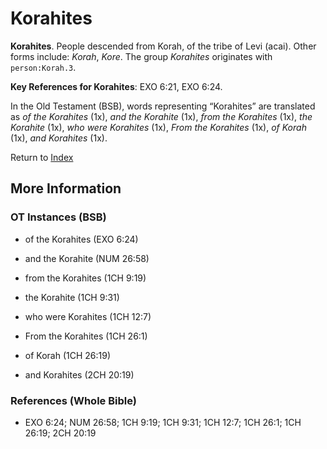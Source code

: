 # Korahites
**Korahites**. 
People descended from Korah, of the tribe of Levi (acai). 
Other forms include: 
*Korah*, *Kore*. 
The group _Korahites_ originates with `person:Korah.3`. 


**Key References for Korahites**: 
EXO 6:21, EXO 6:24. 


In the Old Testament (BSB), words representing “Korahites” are translated as 
*of the Korahites* (1x), *and the Korahite* (1x), *from the Korahites* (1x), *the Korahite* (1x), *who were Korahites* (1x), *From the Korahites* (1x), *of Korah* (1x), *and Korahites* (1x). 




Return to [Index](00-Index.md)

## More Information

### OT Instances (BSB)

* of the Korahites (EXO 6:24)

* and the Korahite (NUM 26:58)

* from the Korahites (1CH 9:19)

* the Korahite (1CH 9:31)

* who were Korahites (1CH 12:7)

* From the Korahites (1CH 26:1)

* of Korah (1CH 26:19)

* and Korahites (2CH 20:19)



### References (Whole Bible)

* EXO 6:24; NUM 26:58; 1CH 9:19; 1CH 9:31; 1CH 12:7; 1CH 26:1; 1CH 26:19; 2CH 20:19



